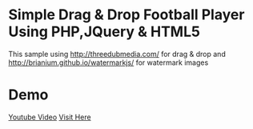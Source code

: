 # Simple Drag &amp; Drop Football Player Using PHP,JQuery &amp; HTML5 
This sample using http://threedubmedia.com/ for drag & drop and http://brianium.github.io/watermarkjs/ for watermark images

# Demo
[Youtube Video](https://www.youtube.com/watch?v=uPLUF5pwpp8)
[Visit Here](https://drag-drop-football-player.herokuapp.com/)
